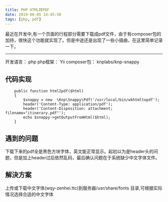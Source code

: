 ```yaml
---
title: PHP HTML转PDF
date: 2019-06-05 14:45:50
tags: [php, pdf]
---
```


最近在开发中,有一个页面的行程部分需要下载成pdf文件，由于有composer包的加持，很快这个功能就实现了。但是中途还是出现了一些小插曲，在这里简单记录一下。

--------------


开发语言： php 
php框架： Yii
composer包： knplabs/knp-snappy


## 代码实现

```
    public function html2pdf($html)
    {
        $snappy = new  \Knp\Snappy\Pdf('/usr/local/bin/wkhtmltopdf');
        header('Content-Type: application/pdf');
        header('Content-Disposition: attachment; filename="itinerary.pdf"');
        echo $snappy->getOutputFromHtml($html);
    }

```

## 遇到的问题

下载下来的pdf全是黑色方块字体，英文能正常显示。起初以为是header头的问题，但是加上header过后依然乱码，最后确认问题在于系统缺少中文字体文件。


## 解決方案

上传或下载中文字体(wqy-zenhei.ttc)到服务器/usr/share/fonts 目录,可根据实际情况选择合适的中文字体





